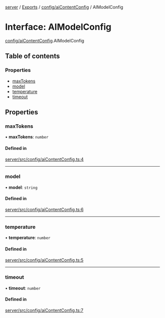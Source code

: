 [server](../README.md) / [Exports](../modules.md) / [config/aiContentConfig](../modules/config_aiContentConfig.md) / AIModelConfig

# Interface: AIModelConfig

[config/aiContentConfig](../modules/config_aiContentConfig.md).AIModelConfig

## Table of contents

### Properties

- [maxTokens](config_aiContentConfig.AIModelConfig.md#maxtokens)
- [model](config_aiContentConfig.AIModelConfig.md#model)
- [temperature](config_aiContentConfig.AIModelConfig.md#temperature)
- [timeout](config_aiContentConfig.AIModelConfig.md#timeout)

## Properties

### maxTokens

• **maxTokens**: `number`

#### Defined in

[server/src/config/aiContentConfig.ts:4](https://github.com/niklas-joh/french-learning-platform/blob/df287cd90d2fc20ebbe1da4bb7d2c97b195a5de7/server/src/config/aiContentConfig.ts#L4)

___

### model

• **model**: `string`

#### Defined in

[server/src/config/aiContentConfig.ts:6](https://github.com/niklas-joh/french-learning-platform/blob/df287cd90d2fc20ebbe1da4bb7d2c97b195a5de7/server/src/config/aiContentConfig.ts#L6)

___

### temperature

• **temperature**: `number`

#### Defined in

[server/src/config/aiContentConfig.ts:5](https://github.com/niklas-joh/french-learning-platform/blob/df287cd90d2fc20ebbe1da4bb7d2c97b195a5de7/server/src/config/aiContentConfig.ts#L5)

___

### timeout

• **timeout**: `number`

#### Defined in

[server/src/config/aiContentConfig.ts:7](https://github.com/niklas-joh/french-learning-platform/blob/df287cd90d2fc20ebbe1da4bb7d2c97b195a5de7/server/src/config/aiContentConfig.ts#L7)
